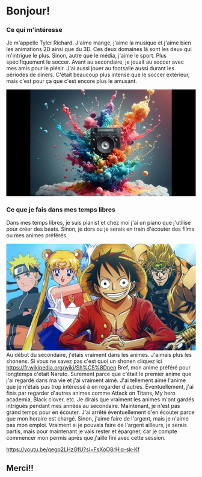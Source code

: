 # Bonjour! 
### Ce qui m'intéresse
Je m'appelle Tyler Richard. J'aime mange, j'aime la musique et j'aime bien les animations 2D ainsi que du 3D. Ces deux domaines là sont les deux qui m'intrigue le plus. Sinon, autre que le média, j'aime le sport. Plus spécifiquement le soccer. Avant au secondaire, je jouait au soccer avec mes amis pour le plésir.
J'ai aussi jouer au footsalle aussi durant les périodes de diners. C'était beaucoup plus intense que le soccer extérieur, mais c'est pour ça que c'est encore plus le amusant. 

![photo](speaker.jpg)

### Ce que je fais dans mes temps libres

Dans mes temps libres, je suis pianist et chez moi j'ai un piano que j'utilise pour créer des beats. Sinon, je dors ou je serais en train d'écouter des films ou mes animes préférés.

![photo](anime.jpg)
Au début du secondaire, j'étais vraiment dans les animes. J'aimais plus les shonens. Si vous ne savez pas c'est quoi un shonen cliquez ici <https://fr.wikipedia.org/wiki/Sh%C5%8Dnen>
Bref, mon anime préféré pour longtemps c'était Naruto. Surement parce que c'était le premier anime que j'ai regardé dans ma vie et j'ai vraiment aimé. J'ai tellement aimé l'anime que je n'étais pas trop intéressé à en regarder d'autres. Éventuellement, j'ai finis par regarder d'autres animes comme Attack on Titans, My hero academia, Black clover, etc. Je dirais que vraiment les animes m'ont gardés intrigués pendant mes années au secondaire. Maintenant, je n'est pas grand temps pour en écouter. J'ai arrêté éventuellement d'en écouter parce que mon horaire est chargé. Sinon, j'aime faire de l'argent, mais je n'aime pas mon emploi. Vraiment si je pouvais faire de l'argent ailleurs, je serais partis, mais pour maintenant je vais rester et épargner, car je compte commencer mon permis après que j'aille fini avec cette session.

<https://youtu.be/qegp2LHzGfU?si=FsXoO8rHjq-sk-Kf>
## Merci!!
